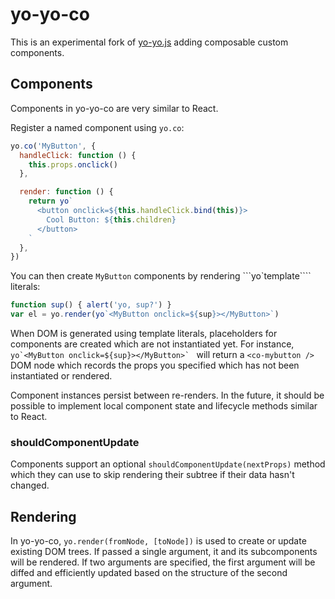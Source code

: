 # yo-yo-co

This is an experimental fork of [yo-yo.js](https://github.com/maxogden/yo-yo)
adding composable custom components.


## Components

Components in yo-yo-co are very similar to React.

Register a named component using `yo.co`:

```js
yo.co('MyButton', {
  handleClick: function () {
    this.props.onclick()
  },

  render: function () {
    return yo`
      <button onclick=${this.handleClick.bind(this)}>
        Cool Button: ${this.children}
      </button>
    `
  },
})
```

You can then create `MyButton` components by rendering ```yo`template````
literals:

```js
function sup() { alert('yo, sup?') }
var el = yo.render(yo`<MyButton onclick=${sup}></MyButton>`)
```

When DOM is generated using template literals, placeholders for components are
created which are not instantiated yet. For instance,
```yo`<MyButton onclick=${sup}></MyButton>` ```
will return a `<co-mybutton />` DOM node which records the props you specified
which has not been instantiated or rendered.

Component instances persist between re-renders. In the future, it should be
possible to implement local component state and lifecycle methods similar to
React.


### shouldComponentUpdate

Components support an optional `shouldComponentUpdate(nextProps)` method which
they can use to skip rendering their subtree if their data hasn't changed.


## Rendering

In yo-yo-co, `yo.render(fromNode, [toNode])` is used to create or update
existing DOM trees. If passed a single argument, it and its subcomponents will
be rendered. If two arguments are specified, the first argument will be diffed
and efficiently updated based on the structure of the second argument.

